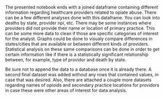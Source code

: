 The presented notebook ends with a joined dataframe containing different information regarding healthcare providers related to opiate abuse. There can be a few different analyses done with this dataframe. You can look into deaths by state, provider npi, etc. There may be some instances where providers did not provide their name or location of primary practice. This can be some more data to clean if those are specific categories of interest for the analyst. Graphs could be done to visualy compare differences in states/cities that are available or between different kinds of providers. Statistical analysis on these same comparisons can be done in order to get certain information like if there is a statistically significant relationship between, for example, type of providor and death by state.

Be sure not to append the data to a database once it is already there. A second final dataset was added without any rows that contained values, in case that was desired. Also, there are attached a couple more datasets regarding names of opioids and secondary practice locations for providors in case these were other areas of interest for data analysis.